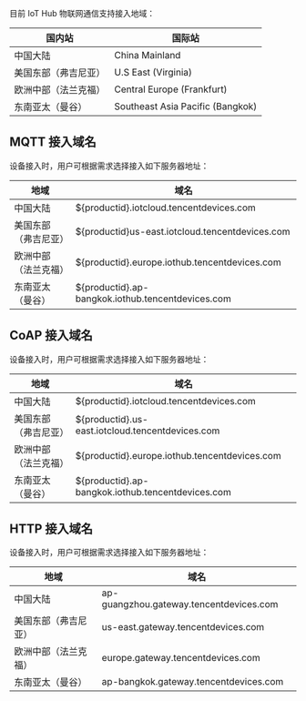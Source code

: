 
目前 IoT Hub 物联网通信支持接入地域：

| 国内站               | 国际站                           |
| -------------------- | -------------------------------- |
| 中国大陆             | China Mainland                   |
| 美国东部（弗吉尼亚） | U.S East (Virginia)              |
| 欧洲中部（法兰克福） | Central Europe (Frankfurt)       |
| 东南亚太（曼谷）     | Southeast Asia Pacific (Bangkok) |



## MQTT 接入域名

设备接入时，用户可根据需求选择接入如下服务器地址：

| 地域                 | 域名                                             |
| -------------------- | ------------------------------------------------ |
| 中国大陆             | ${productid}.iotcloud.tencentdevices.com         |
| 美国东部（弗吉尼亚） | ${productid}us-east.iotcloud.tencentdevices.com  |
| 欧洲中部（法兰克福） | ${productid}.europe.iothub.tencentdevices.com    |
| 东南亚太（曼谷）     | ${productid}.ap-bangkok.iothub.tencentdevices.com |

## CoAP 接入域名

设备接入时，用户可根据需求选择接入如下服务器地址：

| 地域                 | 域名                                             |
| -------------------- | ------------------------------------------------ |
| 中国大陆             | ${productid}.iotcloud.tencentdevices.com         |
| 美国东部（弗吉尼亚） | ${productid}.us-east.iotcloud.tencentdevices.com |
| 欧洲中部（法兰克福） | ${productid}.europe.iothub.tencentdevices.com    |
| 东南亚太（曼谷）     | ${productid}.ap-bangkok.iothub.tencentdevices.com |

## HTTP 接入域名

设备接入时，用户可根据需求选择接入如下服务器地址：

| 地域                 | 域名                                    |
| -------------------- | --------------------------------------- |
| 中国大陆             | ap-guangzhou.gateway.tencentdevices.com |
| 美国东部（弗吉尼亚） | us-east.gateway.tencentdevices.com      |
| 欧洲中部（法兰克福） | europe.gateway.tencentdevices.com       |
| 东南亚太（曼谷）     | ap-bangkok.gateway.tencentdevices.com    |
